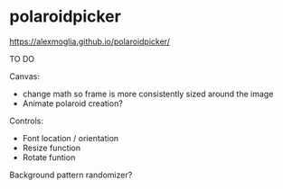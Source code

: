# polaroidpicker

https://alexmoglia.github.io/polaroidpicker/

TO DO

Canvas:

- change math so frame is more consistently sized around the image
- Animate polaroid creation?

Controls:

- Font location / orientation
- Resize function
- Rotate funtion

Background pattern randomizer?
